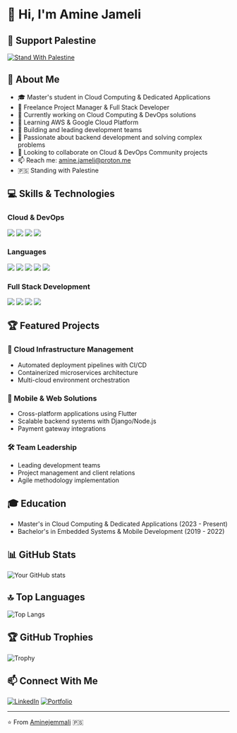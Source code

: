 # 👋 Hi, I'm Amine Jameli
## 🌟 Support Palestine 
[![Stand With Palestine](https://raw.githubusercontent.com/Safouene1/support-palestine-banner/master/StandWithPalestine.svg)](https://techforpalestine.org)


## 🚀 About Me
- 🎓 Master's student in Cloud Computing & Dedicated Applications
- 💼 Freelance Project Manager & Full Stack Developer
- 🔭 Currently working on Cloud Computing & DevOps solutions
- 🌱 Learning AWS & Google Cloud Platform
- 👥 Building and leading development teams
- 🚀 Passionate about backend development and solving complex problems
- 👯 Looking to collaborate on Cloud & DevOps Community projects
- 📫 Reach me: amine.jameli@proton.me
- 🇵🇸 Standing with Palestine

## 💻 Skills & Technologies

### Cloud & DevOps
![](https://img.shields.io/badge/Cloud-AWS-informational?style=flat&logo=amazonaws&logoColor=white&color=2bbc8a)
![](https://img.shields.io/badge/Cloud-GCP-informational?style=flat&logo=googlecloud&logoColor=white&color=2bbc8a)
![](https://img.shields.io/badge/DevOps-Docker-informational?style=flat&logo=docker&logoColor=white&color=2bbc8a)
![](https://img.shields.io/badge/DevOps-Kubernetes-informational?style=flat&logo=kubernetes&logoColor=white&color=2bbc8a)

### Languages
![](https://img.shields.io/badge/Code-Python-informational?style=flat&logo=python&logoColor=white&color=2bbc8a)
![](https://img.shields.io/badge/Code-C++-informational?style=flat&logo=cplusplus&logoColor=white&color=2bbc8a)
![](https://img.shields.io/badge/Code-C-informational?style=flat&logo=c&logoColor=white&color=2bbc8a)
![](https://img.shields.io/badge/Code-.NET-informational?style=flat&logo=dotnet&logoColor=white&color=2bbc8a)
![](https://img.shields.io/badge/Code-PHP-informational?style=flat&logo=php&logoColor=white&color=2bbc8a)

### Full Stack Development
![](https://img.shields.io/badge/Frontend-React-informational?style=flat&logo=react&logoColor=white&color=2bbc8a)
![](https://img.shields.io/badge/Mobile-Flutter-informational?style=flat&logo=flutter&logoColor=white&color=2bbc8a)
![](https://img.shields.io/badge/Backend-Django-informational?style=flat&logo=django&logoColor=white&color=2bbc8a)
![](https://img.shields.io/badge/Backend-Node.js-informational?style=flat&logo=nodedotjs&logoColor=white&color=2bbc8a)

## 🏆 Featured Projects

### 🚀 Cloud Infrastructure Management
- Automated deployment pipelines with CI/CD
- Containerized microservices architecture
- Multi-cloud environment orchestration

### 📱 Mobile & Web Solutions
- Cross-platform applications using Flutter
- Scalable backend systems with Django/Node.js
- Payment gateway integrations

### 🛠️ Team Leadership
- Leading development teams
- Project management and client relations
- Agile methodology implementation

## 🎓 Education
- Master's in Cloud Computing & Dedicated Applications (2023 - Present)
- Bachelor's in Embedded Systems & Mobile Development (2019 - 2022)

## 📊 GitHub Stats
![Your GitHub stats](https://github-readme-stats.vercel.app/api?username=Aminejemmali&show_icons=true&theme=radical)

## 🔝 Top Languages
![Top Langs](https://github-readme-stats.vercel.app/api/top-langs/?username=Aminejemmali&layout=compact&theme=radical)

## 🏆 GitHub Trophies
![Trophy](https://github-profile-trophy.vercel.app/?username=Aminejemmali&theme=nord)

## 📫 Connect With Me
[![LinkedIn](https://img.shields.io/badge/LinkedIn-Connect-blue?style=flat&logo=linkedin)](Your-LinkedIn-URL)
[![Portfolio](https://img.shields.io/badge/Portfolio-Visit-green?style=flat&logo=googlechrome)](Your-Portfolio-URL)

---
⭐️ From [Aminejemmali](https://github.com/Aminejemmali) 🇵🇸
